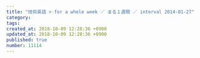 ```yaml
---
title: "技術英語 > for a whole week ／ まる１週間 ／ interval 2014-01-27"
category: 
tags: 
created_at: 2018-10-09 12:28:36 +0900
updated_at: 2018-10-09 12:28:36 +0900
published: true
number: 11114
---
```



